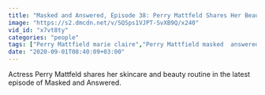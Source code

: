 ```yaml
---
title: "Masked and Answered, Episode 38: Perry Mattfeld Shares Her Beauty Routine"
image: "https://s2.dmcdn.net/v/SQSps1VJPT-SvXB9Q/x240"
vid_id: "x7vt8ty"
categories: "people"
tags: ["Perry Mattfield marie claire","Perry Mattfield masked  answered marie claire","Perry Mattfield masked  answered"]
date: "2020-09-01T08:40:09+03:00"
---
```

Actress Perry Mattfeld shares her skincare and beauty routine in the latest episode of Masked and Answered.
